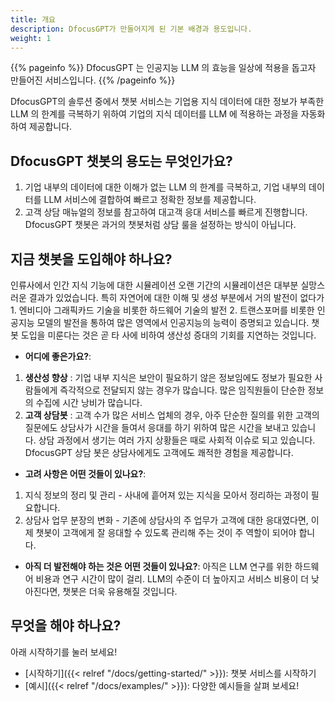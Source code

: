 ```yaml
---
title: 개요
description: DfocusGPT가 만들어지게 된 기본 배경과 용도입니다.
weight: 1
---
```


{{% pageinfo %}}
DfocusGPT 는 인공지능 LLM 의 효능을 일상에 적용을 돕고자 만들어진 서비스입니다. 
{{% /pageinfo %}}

DfocusGPT의 솔루션 중에서 챗봇 서비스는 기업용 지식 데이터에 대한 정보가 부족한 LLM 의 한계를 극복하기 위하여 기업의 지식 데이터를 LLM 에 적용하는 과정을 자동화하여 제공합니다.

## DfocusGPT 챗봇의 용도는 무엇인가요?

1. 기업 내부의 데이터에 대한 이해가 없는 LLM 의 한계를 극복하고, 기업 내부의 데이터를 LLM 서비스에 결합하여 빠르고 정확한 정보를 제공합니다.
2. 고객 상담 매뉴얼의 정보를 참고하여 대고객 응대 서비스를 빠르게 진행합니다. DfocusGPT 챗봇은 과거의 챗봇처럼 상담 룰을 설정하는 방식이 아닙니다.

## 지금 챗봇을 도입해야 하나요?

인류사에서 인간 지식 기능에 대한 시뮬레이션 오랜 기간의 시뮬레이션은 대부분 실망스러운 결과가 있었습니다. 특히 자연어에 대한 이해 및 생성 부분에서 거의 발전이 없다가 1. 엔비디아 그래픽카드 기술을 비롯한 하드웨어 기술의 발전 2. 트랜스포머를 비롯한 인공지능 모델의 발전을 통하여 많은 영역에서 인공지능의 능력이 증명되고 있습니다. 챗봇 도입을 미룬다는 것은 곧 타 사에 비하여 생산성 증대의 기회를 지연하는 것입니다.

* **어디에 좋은가요?**: 
1. **생산성 향상** : 기업 내부 지식은 보안이 필요하기 않은 정보임에도 정보가 필요한 사람들에게 즉각적으로 전달되지 않는 경우가 많습니다. 많은 임직원들이 단순한 정보의 수집에 시간 낭비가 많습니다.
2. **고객 상담봇** : 고객 수가 많은 서비스 업체의 경우, 아주 단순한 질의를 위한 고객의 질문에도 상담사가 시간을 들여서 응대를 하기 위하여 많은 시간을 보내고 있습니다. 상담 과정에서 생기는 여러 가지 상황들은 때로 사회적 이슈로 되고 있습니다. DfocusGPT 상담 봇은 상담사에게도 고객에도 쾌적한 경험을 제공합니다.  

* **고려 사항은 어떤 것들이 있나요?**: 
1. 지식 정보의 정리 및 관리 - 사내에 흩어져 있는 지식을 모아서 정리하는 과정이 필요합니다. 
2. 상담사 업무 분장의 변화 - 기존에 상담사의 주 업무가 고객에 대한 응대였다면, 이제 챗봇이 고객에게 잘 응대할 수 있도록 관리해 주는 것이 주 역할이 되어야 합니다. 

* **아직 더 발전해야 하는 것은 어떤 것들이 있나요?**: 아직은 LLM 연구를 위한 하드웨어 비용과 연구 시간이 많이 걸리. LLM의 수준이 더 높아지고 서비스 비용이 더 낮아진다면, 챗봇은 더욱 유용해질 것입니다.

## 무엇을 해야 하나요?

아래 시작하기를 눌러 보세요!

* [시작하기]({{< relref "/docs/getting-started/" >}}): 챗봇 서비스를 시작하기
* [예시]({{< relref "/docs/examples/" >}}): 다양한 예시들을 살펴 보세요!
